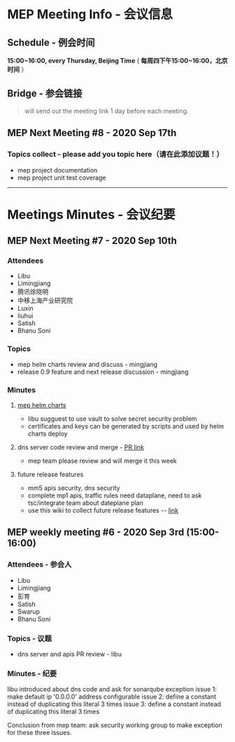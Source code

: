 # MEP Meeting Info - 会议信息

## Schedule - 例会时间
 **15:00~16:00, every Thursday, Beijing Time** 
( **每周四下午15:00~16:00，北京时间** ）

## Bridge - 参会链接
> will send out the meeting link 1 day before each meeting.


## MEP Next Meeting #8 - 2020 Sep 17th

### Topics collect - please add you topic here（请在此添加议题！）
- mep project documentation
- mep project unit test coverage

---

# Meetings Minutes - 会议纪要

## MEP Next Meeting #7 - 2020 Sep 10th

### Attendees
- Libu
- Limingjiang
- 腾讯徐晓明
- 中移上海产业研究院
- Luxin
- liuhui
- Satish
- Bhanu Soni

### Topics
- mep helm charts review and discuss - mingjiang
- release 0.9 feature and next release discussion - mingjiang

### Minutes
1. [mep helm charts](https://gitee.com/edgegallery/helm-charts/tree/master/mep)
    
    - libu sugguest to use vault to solve secret security problem
    - certificates and keys can be generated by scripts and used by helm charts deploy 
2. dns server code review and merge - [PR link](https://gitee.com/edgegallery/mep/pulls/26)
    - mep team please review and will merge it this week
3. future release features
    - mm5 apis security, dns security
    - complete mp1 apis, traffic rules need dataplane, need to ask tsc/integrate team about dateplane plan
    - use this wiki to collect future release features -- [link](https://gitee.com/edgegallery/community/blob/master/MEP%20PT/release/release_v1.0.0_req.md)

## MEP weekly meeting #6 - 2020 Sep 3rd  (15:00-16:00)

### Attendees - 参会人

- Libu
- Limingjiang
- 彭育
- Satish
- Swarup
- Bhanu Soni


### Topics - 议题

- dns server and apis PR review - libu

### Minutes - 纪要

libu introduced about dns code and ask for sonarqube exception
issue 1: make default ip '0.0.0.0' address configurable
issue 2: define a constant instead of duplicating this literal 3 times
issue 3: define a constant instead of duplicating this literal 3 times

Conclusion from mep team: ask security working group to make exception for these three issues.